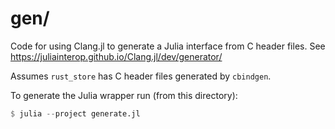 # gen/

Code for using Clang.jl to generate a Julia interface from C header files.
See https://juliainterop.github.io/Clang.jl/dev/generator/

Assumes `rust_store` has C header files generated by `cbindgen`.

To generate the Julia wrapper run (from this directory):
```julia
$ julia --project generate.jl
```
